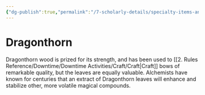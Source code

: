 ```yaml
---
{"dg-publish":true,"permalink":"/7-scholarly-details/specialty-items-and-materials/plants-and-fungi/dragonthorn/","noteIcon":""}
---
```


# Dragonthorn

Dragonthorn wood is prized for its strength, and has been used to [[2. Rules Reference/Downtime/Downtime Activities/Craft/Craft\|Craft]] bows of remarkable quality, but the leaves are equally valuable. Alchemists have known for centuries that an extract of Dragonthorn leaves will enhance and stabilize other, more volatile magical compounds.